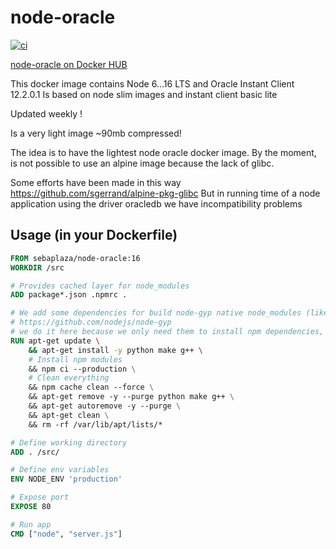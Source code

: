 # node-oracle

[![ci](https://github.com/sebaplaza/node-oracle/actions/workflows/docker.yml/badge.svg)](https://github.com/sebaplaza/node-oracle/actions/workflows/docker.yml)

[node-oracle on Docker HUB](https://hub.docker.com/repository/docker/sebaplaza/node-oracle)

This docker image contains Node 6...16 LTS and Oracle Instant Client 12.2.0.1
Is based on node slim images and instant client basic lite

Updated weekly !

Is a very light image ~90mb compressed!

The idea is to have the lightest node oracle docker image.
By the moment, is not possible to use an alpine image because the lack of glibc.

Some efforts have been made in this way https://github.com/sgerrand/alpine-pkg-glibc
But in running time of a node application using the driver oracledb we have incompatibility problems

## Usage (in your Dockerfile)

```dockerfile
FROM sebaplaza/node-oracle:16
WORKDIR /src

# Provides cached layer for node_modules
ADD package*.json .npmrc .

# We add some dependencies for build node-gyp native node_modules (like oracledb)
# https://github.com/nodejs/node-gyp
# we do it here because we only need them to install npm dependencies, we can remove them later
RUN apt-get update \
    && apt-get install -y python make g++ \
    # Install npm modules
    && npm ci --production \
    # Clean everything
    && npm cache clean --force \
    && apt-get remove -y --purge python make g++ \
    && apt-get autoremove -y --purge \
    && apt-get clean \
    && rm -rf /var/lib/apt/lists/*

# Define working directory
ADD . /src/

# Define env variables
ENV NODE_ENV 'production'

# Expose port
EXPOSE 80

# Run app
CMD ["node", "server.js"]
```
